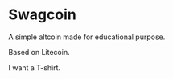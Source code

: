 Swagcoin
================================

A simple altcoin made for educational purpose.

Based on Litecoin.

I want a T-shirt.

